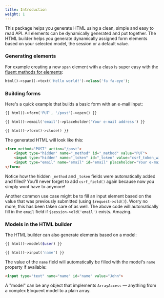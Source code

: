 ```yaml
---
title: Introduction
weight: 1
---
```


This package helps you generate HTML using a clean, simple and easy to read API. All elements can be dynamically generated and put together. The HTML builder helps you generate dynamically assigned form elements based on your selected model, the session or a default value.

### Generating elements

For example creating a new `span` element with a class is super easy with the [fluent methods for elements](/laravel-html/v1/general-usage/element-methods):

 ```php
html()->span()->text('Hello world!')->class('fa fa-eye');
```

### Building forms

Here's a quick example that builds a basic form with an e-mail input:

```php
{{ html()->form('PUT', '/post')->open() }}

{{ html()->email('email')->placeholder('Your e-mail address') }}

{{ html()->form()->close() }}
```

The generated HTML will look like this:

```html
<form method="POST" action="/post">
    <input type="hidden" name="_method" id="_method" value="PUT">
    <input type="hidden" name="_token" id="_token" value="csrf_token_will_be_here">
    <input type="email" name="email" id="email" placeholder="Your e-mail address">
</form>
```

Notice how the hidden `_method` and `_token` fields were automatically added and filled? You'll never forget to add `csrf_field()` again because now you simply wont have to anymore!

Another common use case might be to fill an input element based on the value that was previously submitted (using `$request->old()`). Worry no more, this has been taken care of as well. The above code will automatically fill in the `email` field if `$session->old('email')` exists. Amazing.

### Models in the HTML builder

The HTML builder can also generate elements based on a model:

```php
{{ html()->model($user) }}

{{ html()->input('name') }}
```

The value of the `name` field will automatically be filled with the model's `name` property if available:

```html
<input type="text" name="name" id="name" value="John">
```

A "model" can be any object that implements `ArrayAccess` — anything from a complex Eloquent model to a plain array.
